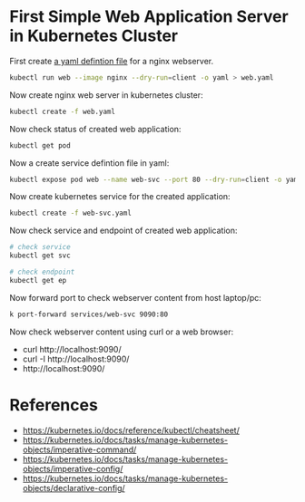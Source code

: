 # First Simple Web Application Server in Kubernetes Cluster

First create [a yaml defintion file](./web.yaml) for a nginx webserver.
```bash
kubectl run web --image nginx --dry-run=client -o yaml > web.yaml
```

Now create nginx web server in kubernetes cluster:
```bash
kubectl create -f web.yaml
```

Now check status of created web application:
```bash
kubectl get pod
```

Now a create service defintion file in yaml:
```bash
kubectl expose pod web --name web-svc --port 80 --dry-run=client -o yaml >web-svc.yaml
```

Now create kubernetes service for the created application:
```bash
kubectl create -f web-svc.yaml
```

Now check service and endpoint of created web application:
```bash
# check service
kubectl get svc

# check endpoint
kubectl get ep
```

Now forward port to check webserver content from host laptop/pc:
```bash
k port-forward services/web-svc 9090:80
```

Now check webserver content using curl or a web browser:
- curl http://localhost:9090/
- curl -I http://localhost:9090/
- http://localhost:9090/



# References
- https://kubernetes.io/docs/reference/kubectl/cheatsheet/
- https://kubernetes.io/docs/tasks/manage-kubernetes-objects/imperative-command/
- https://kubernetes.io/docs/tasks/manage-kubernetes-objects/imperative-config/
- https://kubernetes.io/docs/tasks/manage-kubernetes-objects/declarative-config/